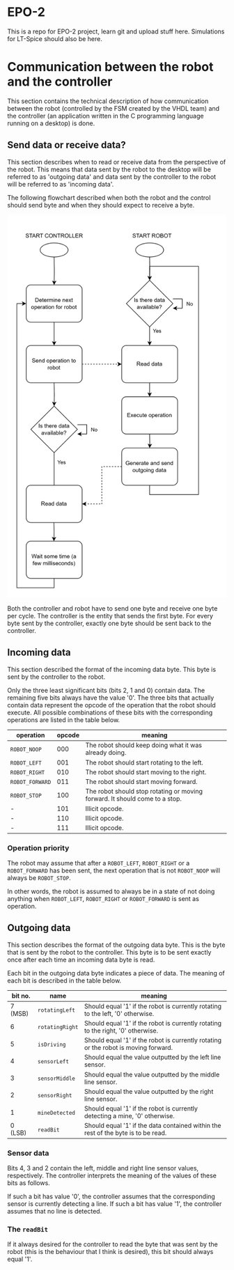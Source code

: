# EPO-2

This is a repo for EPO-2 project, learn git and upload stuff here. Simulations for LT-Spice should also be here.

# Communication between the robot and the controller

This section contains the technical description of how communication between the robot (controlled by the FSM created
by the VHDL team) and the controller (an application written in the C programming language running on a desktop) is
done.

## Send data or receive data?

This section describes when to read or receive data from the perspective of the robot. This means that data sent by the
robot to the desktop will be referred to as 'outgoing data' and data sent by the controller to the robot will be 
referred to as 'incoming data'.

The following flowchart described when both the robot and the control should send byte and when they should expect to
receive a byte.

![](Images/communication.png)

Both the controller and robot have to send one byte and receive one byte per cycle. The controller is the entity that
sends the first byte. For every byte sent by the controller, exactly one byte should be sent back to the controller.

## Incoming data

This section described the format of the incoming data byte. This byte is sent by the controller to the robot.

Only the three least significant bits (bits 2, 1 and 0) contain data. The remaining five bits always have the value 
'0'. The three bits that actually contain data represent the opcode of the operation that the robot should execute.
All possible combinations of these bits with the corresponding operations are listed in the table below.

| operation       | opcode | meaning                                                                     |
|-----------------|--------|-----------------------------------------------------------------------------|
| `ROBOT_NOOP`    | 000    | The robot should keep doing what it was already doing.                      |
| `ROBOT_LEFT`    | 001    | The robot should start rotating to the left.                                |
| `ROBOT_RIGHT`   | 010    | The robot should start moving to the right.                                 |
| `ROBOT_FORWARD` | 011    | The robot should start moving forward.                                      |
| `ROBOT_STOP`    | 100    | The robot should stop rotating or moving forward. It should come to a stop. |
| -               | 101    | Illicit opcode.                                                             |
| -               | 110    | Illicit opcode.                                                             |
| -               | 111    | Illicit opcode.                                                             |

### Operation priority

The robot may assume that after a `ROBOT_LEFT`, `ROBOT_RIGHT` or a `ROBOT_FORWARD` has been sent, the next operation
that is not `ROBOT_NOOP` will always be `ROBOT_STOP`. 

In other words, the robot is assumed to always be in a state of not doing anything when `ROBOT_LEFT`, `ROBOT_RIGHT` 
or `ROBOT_FORWARD` is sent as operation.  

## Outgoing data

This section describes the format of the outgoing data byte. This is the byte that is sent by the robot to the
controller. This byte is to be sent exactly once after each time an incoming data byte is read.

Each bit in the outgoing data byte indicates a piece of data. The meaning of each bit is described in the table below.

| bit no. | name            | meaning                                                                             |
|---------|-----------------|-------------------------------------------------------------------------------------|
| 7 (MSB) | `rotatingLeft`  | Should equal '1' if the robot is currently rotating to the left, '0' otherwise.     |
| 6       | `rotatingRight` | Should equal '1' if the robot is currently rotating to the right, '0' otherwise.    |
| 5       | `isDriving`     | Should equal '1' if the robot is currently rotating or the robot is moving forward. |
| 4       | `sensorLeft`    | Should equal the value outputted by the left line sensor.                           |
| 3       | `sensorMiddle`  | Should equal the value outputted by the middle line sensor.                         |
| 2       | `sensorRight`   | Should equal the value outputted by the right line sensor.                          |
| 1       | `mineDetected`  | Should equal '1' if the robot is currently detecting a mine, '0' otherwise.         |
| 0 (LSB) | `readBit`       | Should equal '1' if the data contained within the rest of the byte is to be read.   |

### Sensor data

Bits 4, 3 and 2 contain the left, middle and right line sensor values, respectively. The controller interprets the
meaning of the values of these bits as follows.

If such a bit has value '0', the controller assumes that the corresponding sensor is currently detecting a line. If
such a bit has value '1', the controller assumes that no line is detected.

### The `readBit`

If it always desired for the controller to read the byte that was sent by the robot (this is the behaviour that I
think is desired), this bit should always equal '1'.

